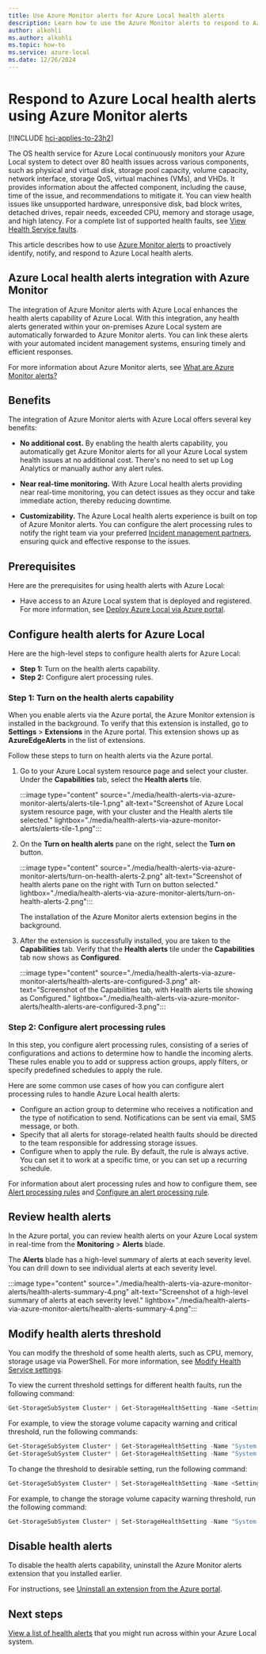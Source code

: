```yaml
---
title: Use Azure Monitor alerts for Azure Local health alerts
description: Learn how to use the Azure Monitor alerts to respond to Azure Local health alerts.
author: alkohli
ms.author: alkohli
ms.topic: how-to
ms.service: azure-local
ms.date: 12/26/2024
---
```


# Respond to Azure Local health alerts using Azure Monitor alerts

[!INCLUDE [hci-applies-to-23h2](../includes/hci-applies-to-23h2.md)]

The OS health service for Azure Local continuously monitors your Azure Local system to detect over 80 health issues across various components, such as physical and virtual disk, storage pool capacity, volume capacity, network interface, storage QoS, virtual machines (VMs), and VHDs. It provides information about the affected component, including the cause, time of the issue, and recommendations to mitigate it. You can view health issues like unsupported hardware, unresponsive disk, bad block writes, detached drives, repair needs, exceeded CPU, memory and storage usage, and high latency. For a complete list of supported health faults, see [View Health Service faults](./health-service-faults.md).

This article describes how to use [Azure Monitor alerts](/azure/azure-monitor/alerts/alerts-overview) to proactively identify, notify, and respond to Azure Local health alerts.

## Azure Local health alerts integration with Azure Monitor

The integration of Azure Monitor alerts with Azure Local enhances the health alerts capability of Azure Local. With this integration, any health alerts generated within your on-premises Azure Local system are automatically forwarded to Azure Monitor alerts. You can link these alerts with your automated incident management systems, ensuring timely and efficient responses.

For more information about Azure Monitor alerts, see [What are Azure Monitor alerts?](/azure/azure-monitor/alerts/alerts-overview)

## Benefits

The integration of Azure Monitor alerts with Azure Local offers several key benefits:

- **No additional cost.** By enabling the health alerts capability, you automatically get Azure Monitor alerts for all your Azure Local system health issues at no additional cost. There's no need to set up Log Analytics or manually author any alert rules.

- **Near real-time monitoring.** With Azure Local health alerts providing near real-time monitoring, you can detect issues as they occur and take immediate action, thereby reducing downtime.

- **Customizability.** The Azure Local health alerts experience is built on top of Azure Monitor alerts. You can configure the alert processing rules to notify the right team via your preferred [Incident management partners](/azure/azure-monitor/partners), ensuring quick and effective response to the issues.

## Prerequisites

Here are the prerequisites for using health alerts with Azure Local:

- Have access to an Azure Local system that is deployed and registered. For more information, see [Deploy Azure Local via Azure portal](../deploy/deploy-via-portal.md).

## Configure health alerts for Azure Local

Here are the high-level steps to configure health alerts for Azure Local:

- **Step 1:** Turn on the health alerts capability.
- **Step 2:** Configure alert processing rules.

### Step 1: Turn on the health alerts capability

When you enable alerts via the Azure portal, the Azure Monitor extension is installed in the background. To verify that this extension is installed, go to **Settings** > **Extensions** in the Azure portal. This extension shows up as **AzureEdgeAlerts** in the list of extensions.

Follow these steps to turn on health alerts via the Azure portal.

1. Go to your Azure Local system resource page and select your cluster. Under the **Capabilities** tab, select the **Health alerts** tile.

   :::image type="content" source="./media/health-alerts-via-azure-monitor-alerts/alerts-tile-1.png" alt-text="Screenshot of Azure Local system resource page, with your cluster and the Health alerts tile selected." lightbox="./media/health-alerts-via-azure-monitor-alerts/alerts-tile-1.png":::

2. On the **Turn on health alerts** pane on the right, select the **Turn on** button.  

   :::image type="content" source="./media/health-alerts-via-azure-monitor-alerts/turn-on-health-alerts-2.png" alt-text="Screenshot of health alerts pane on the right with Turn on button selected." lightbox="./media/health-alerts-via-azure-monitor-alerts/turn-on-health-alerts-2.png":::

   The installation of the Azure Monitor alerts extension begins in the background.

3. After the extension is successfully installed, you are taken to the **Capabilities** tab. Verify that the **Health alerts** tile under the **Capabilities** tab now shows as **Configured**.

   :::image type="content" source="./media/health-alerts-via-azure-monitor-alerts/health-alerts-are-configured-3.png" alt-text="Screenshot of the Capabilities tab, with Health alerts tile showing as Configured." lightbox="./media/health-alerts-via-azure-monitor-alerts/health-alerts-are-configured-3.png":::

### Step 2: Configure alert processing rules

In this step, you configure alert processing rules, consisting of a series of configurations and actions to determine how to handle the incoming alerts. These rules enable you to add or suppress action groups, apply filters, or specify predefined schedules to apply the rule.

Here are some common use cases of how you can configure alert processing rules to handle Azure Local health alerts:

- Configure an action group to determine who receives a notification and the type of notification to send. Notifications can be sent via email, SMS message, or both.
- Specify that all alerts for storage-related health faults should be directed to the team responsible for addressing storage issues.
- Configure when to apply the rule. By default, the rule is always active. You can set it to work at a specific time, or you can set up a recurring schedule.

For information about alert processing rules and how to configure them, see [Alert processing rules](/azure/azure-monitor/alerts/alerts-processing-rules?tabs=portal) and [Configure an alert processing rule](/azure/azure-monitor/alerts/alerts-processing-rules?tabs=portal#configure-an-alert-processing-rule).

## Review health alerts

In the Azure portal, you can review health alerts on your Azure Local system in real-time from the **Monitoring** > **Alerts** blade.

The **Alerts** blade has a high-level summary of alerts at each severity level. You can drill down to see individual alerts at each severity level.

   :::image type="content" source="./media/health-alerts-via-azure-monitor-alerts/health-alerts-summary-4.png" alt-text="Screenshot of a high-level summary of alerts at each severity level." lightbox="./media/health-alerts-via-azure-monitor-alerts/health-alerts-summary-4.png":::

<!--The **Overview** page of your Azure Local system resource page also displays the alerts.

   ![Screenshot of the Overview page of your Azure Local system resource page with the alerts displayed.](./media/health-alerts-via-azure-monitor-alerts/health-alerts-summary-5.png)-->

## Modify health alerts threshold

You can modify the threshold of some health alerts, such as CPU, memory, storage usage via PowerShell. For more information, see [Modify Health Service settings](./health-service-settings.md).

To view the current threshold settings for different health faults, run the following command:

```powershell
Get-StorageSubSystem Cluster* | Get-StorageHealthSetting -Name <SettingName>
```

For example, to view the storage volume capacity warning and critical threshold, run the following commands:

```powershell
Get-StorageSubSystem Cluster* | Get-StorageHealthSetting -Name "System.Storage.Volume.CapacityThreshold.Warning"
Get-StorageSubSystem Cluster* | Get-StorageHealthSetting -Name "System.Storage.Volume.CapacityThreshold.Critical"
```

To change the threshold to desirable setting, run the following command:

```powershell
Get-StorageSubSystem Cluster* | Set-StorageHealthSetting -Name <SettingName> -Value <Value>
```

For example, to change the storage volume capacity warning threshold, run the following command:

```powershell
Get-StorageSubSystem Cluster* | Set-StorageHealthSetting -Name "System.Storage.Volume.CapacityThreshold.Warning" -Value 70
```

## Disable health alerts

To disable the health alerts capability, uninstall the Azure Monitor alerts extension that you installed earlier.

For instructions, see [Uninstall an extension from the Azure portal](./arc-extension-management.md#uninstall-an-extension).

## Next steps

[View a list of health alerts](./health-service-faults.md) that you might run across within your Azure Local system.
